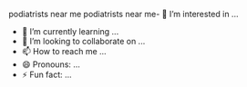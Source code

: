 
podiatrists near me podiatrists near me- 👀 I’m interested in ...
- 🌱 I’m currently learning ...
- 💞️ I’m looking to collaborate on ...
- 📫 How to reach me ...
- 😄 Pronouns: ...
- ⚡ Fun fact: ...

<!---
ring255ls/ring255ls is a ✨ special ✨ repository because its `README.md` (this file) appears on your GitHub profile.
You can click the Preview link to take a look at your changes.
--->
